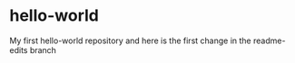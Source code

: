 # hello-world
My first hello-world repository
and here is the first change in the readme-edits branch
